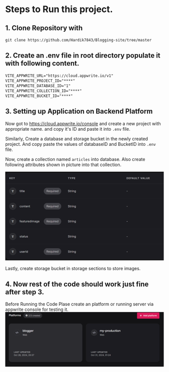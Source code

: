 # Steps to Run this project. 

## 1. Clone Repository with 
```
git clone https://github.com/Hardik7843/Blogging-site/tree/master
```

## 2. Create an .env file in root directory populate it with following content.

```
VITE_APPWRITE_URL="https://cloud.appwrite.io/v1"
VITE_APPWRITE_PROJECT_ID="****"
VITE_APPWRITE_DATABASE_ID="1"
VITE_APPWRITE_COLLECTION_ID="****"
VITE_APPWRITE_BUCKET_ID="****"
```

## 3. Setting up Application on Backend Platform
Now got to https://cloud.appwrite.io/console and create a new project with appropriate name. and copy it's ID and paste it into `.env` file.

Similarly, Create a database and storage bucket in the newly created project. And copy paste the values of databaseID and BucketID into `.env` file.

Now, create a collection named `articles` into database.
Also create following attributes shown in picture into that collection.

![alt text](image.png)

Lastly, create storage bucket in storage sections to store images.

## 4. Now rest of the code should work just fine after step 3. 
Before Running the Code Plase create an platform or running server via appwrite console for testing it. 
![alt text](image-1.png)
